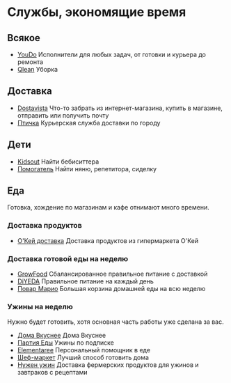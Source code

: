# Службы, экономящие время

## Всякое

* [YouDo](https://youdo.com) Исполнители для любых задач, от готовки и курьера до ремонта
* [Qlean](https://qlean.ru) Уборка

## Доставка

* [Dostavista](https://dostavista.ru/) Что-то забрать из интернет-магазина, купить в магазине, отправить или получить почту
* [Птичка](https://ptchk.ru/) Курьерская служба доставки по городу

## Дети

* [Kidsout](https://kidsout.ru) Найти бебиситтера
* [Помогатель](https://pomogatel.ru) Найти няню, репетитора, сиделку

## Еда

Готовка, хождение по магазинам и кафе отнимают много времени.

### Доставка продуктов

* [О'Кей доставка](https://okeydostavka.ru) Доставка продуктов из гипермаркета О'Кей

### Доставка готовой еды на неделю

* [GrowFood](https://growfood.pro) Сбалансированное правильное питание с доставкой
* [DiYEDA](https://diyeda.ru) Правильное питание на каждый день
* [Повар Марио](http://povar-mario.ru/) Большая корзина домашней еды на всю неделю

### Ужины на неделю

Нужно будет готовить, хотя основная часть работы уже сделана за вас.

* [Дома Вкуснее](https://domavkusnee.ru) Дома Вкуснее
* [Партия Еды](https://partiyaedi.ru) Ужины по подписке
* [Elementaree](https://elementaree.ru) Персональный помощник в еде
* [Шеф-маркет](https://chefmarket.ru) Лучший способ готовить дома
* [Нужен ужин](https://nuzhenuzhin.ru) Доставка фермерских продуктов для ужинов и завтраков с рецептами
